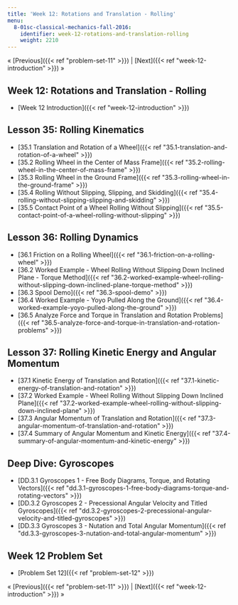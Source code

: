 ```yaml
---
title: 'Week 12: Rotations and Translation - Rolling'
menu:
  8-01sc-classical-mechanics-fall-2016:
    identifier: week-12-rotations-and-translation-rolling
    weight: 2210
---
```

« [Previous]({{< ref "problem-set-11" >}}) | [Next]({{< ref "week-12-introduction" >}}) »

Week 12: Rotations and Translation - Rolling
--------------------------------------------

*   [Week 12 Introduction]({{< ref "week-12-introduction" >}})

Lesson 35: Rolling Kinematics
-----------------------------

*   [35.1 Translation and Rotation of a Wheel]({{< ref "35.1-translation-and-rotation-of-a-wheel" >}})
*   [35.2 Rolling Wheel in the Center of Mass Frame]({{< ref "35.2-rolling-wheel-in-the-center-of-mass-frame" >}})
*   [35.3 Rolling Wheel in the Ground Frame]({{< ref "35.3-rolling-wheel-in-the-ground-frame" >}})
*   [35.4 Rolling Without Slipping, Slipping, and Skidding]({{< ref "35.4-rolling-without-slipping-slipping-and-skidding" >}})
*   [35.5 Contact Point of a Wheel Rolling Without Slipping]({{< ref "35.5-contact-point-of-a-wheel-rolling-without-slipping" >}})

Lesson 36: Rolling Dynamics
---------------------------

*   [36.1 Friction on a Rolling Wheel]({{< ref "36.1-friction-on-a-rolling-wheel" >}})
*   [36.2 Worked Example - Wheel Rolling Without Slipping Down Inclined Plane - Torque Method]({{< ref "36.2-worked-example-wheel-rolling-without-slipping-down-inclined-plane-torque-method" >}})
*   [36.3 Spool Demo]({{< ref "36.3-spool-demo" >}})
*   [36.4 Worked Example - Yoyo Pulled Along the Ground]({{< ref "36.4-worked-example-yoyo-pulled-along-the-ground" >}})
*   [36.5 Analyze Force and Torque in Translation and Rotation Problems]({{< ref "36.5-analyze-force-and-torque-in-translation-and-rotation-problems" >}})

Lesson 37: Rolling Kinetic Energy and Angular Momentum
------------------------------------------------------

*   [37.1 Kinetic Energy of Translation and Rotation]({{< ref "37.1-kinetic-energy-of-translation-and-rotation" >}})
*   [37.2 Worked Example - Wheel Rolling Without Slipping Down Inclined Plane]({{< ref "37.2-worked-example-wheel-rolling-without-slipping-down-inclined-plane" >}})
*   [37.3 Angular Momentum of Translation and Rotation]({{< ref "37.3-angular-momentum-of-translation-and-rotation" >}})
*   [37.4 Summary of Angular Momentum and Kinetic Energy]({{< ref "37.4-summary-of-angular-momentum-and-kinetic-energy" >}})

Deep Dive: Gyroscopes
---------------------

*   [DD.3.1 Gyroscopes 1 - Free Body Diagrams, Torque, and Rotating Vectors]({{< ref "dd.3.1-gyroscopes-1-free-body-diagrams-torque-and-rotating-vectors" >}})
*   [DD.3.2 Gyroscopes 2 - Precessional Angular Velocity and Titled Gyroscopes]({{< ref "dd.3.2-gyroscopes-2-precessional-angular-velocity-and-titled-gyroscopes" >}})
*   [DD.3.3 Gyroscopes 3 - Nutation and Total Angular Momentum]({{< ref "dd.3.3-gyroscopes-3-nutation-and-total-angular-momentum" >}})

Week 12 Problem Set
-------------------

*   [Problem Set 12]({{< ref "problem-set-12" >}})

« [Previous]({{< ref "problem-set-11" >}}) | [Next]({{< ref "week-12-introduction" >}}) »
